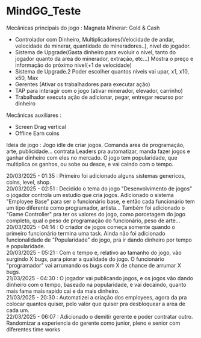# MindGG_Teste
 
Mecânicas principais do jogo : Magnata Minerar: Gold & Cash
- Controlador com Dinheiro, Multiplicadores(Velocidade de andar, velocidade de minerar, quantidade de mineradores..), nivel do jogador.
- Sistema de Upgrade(Gasta dinheiro para evoluir o nivel, tanto do jogador quanto da area do minerador, extração, etc...) Mostra o preço e informação do próximo nivel(+1 de velocidade)
- Sistema de Upgrade.2 Poder escolher quantos niveis vai upar, x1, x10, x50, Max
- Gerentes (Ativar os trabalhadores para executar ação)
- TAP para interagir com o jogo (ativar minerador, elevador, carrinho)
- Trabalhador executa ação de adicionar, pegar, entregar recurso por dinheiro

Mecânicas auxiliares :
- Screen Drag vertical
- Offline Earn coins

Ideia de jogo :
Jogo idle de criar jogos. Comanda area de programação, arte, publicidade... contrata Leaders pra automatizar, manda fazer jogos e ganhar dinheiro com eles no mercado.
O jogo tem  popularidade, que multiplica os ganhos, ou sobe ou desce, e vai caindo com o tempo.

20/03/2025 - 01:35 : Primeiro foi adicionado alguns sistemas genericos, coins, level, shop.  
20/03/2025 - 02:51 : Decidido o tema do jogo "Desenvolvimento de jogos" o jogador controla um estudio que cria jogos. Adicionado o sistema "Employee Base" para ser o funcionário base, e então cada funcionário tem um tipo diferente como programador, artista... Também foi adicionado o "Game Controller" pra ter os valores do jogo, como porcetagem do jogo completo, qual o peso de programação do funcionário, peso de arte...  
20/03/2025 - 04:14 : O criador de jogos começa somente quando o primeiro funcionário termina uma task. Ainda não foi adicionado funcionalidade de "Popularidade" do jogo, pra ir dando dinheiro por tempo e popularidade.  
20/03/2025 - 05:21 : Com o tempo e, relativo ao tamanho do jogo, vão surgindo X bugs, para piorar a qualidade do jogo. O funcionário "programador" vai arrumando os bugs com X de chance de arrumar X bugs.  
21/03/2025 - 04:30 : O jogador vai publicando jogos, e os jogos vão dando dinheiro com o tempo, baseado na popularidade, e vai decaindo, quanto mais fama mais rapido cai e da mais dinheiro.  
21/03/2025 - 20:30 : Automatizei a criação dos employees, agora da pra colocar quantos quiser, pelo valor que quiser pra desbloquear a area de cada um.  
22/03/2025 - 06:07 : Adicionado o demitir gerente e poder contratar outro. Randomizar a experiencia do gerente como junior, pleno e senior com diferentes time works  